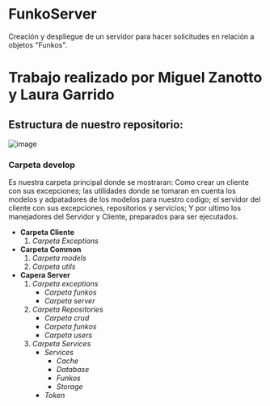 # FunkoServer
Creación y despliegue de un servidor para hacer solicitudes en relación a objetos "Funkos".
<h1><b>Trabajo realizado por Miguel Zanotto y Laura Garrido</b></h1>
<h2>Estructura de nuestro repositorio:</h2>

![image](https://github.com/MiguelZanottto/FunkoServer/assets/132077920/95bfcc31-623c-48ee-9dad-9d9640967202)
<h3>Carpeta develop</h3>
<p>Es nuestra carpeta principal donde se mostraran: Como crear un cliente con sus excepciones; las utilidades donde se tomaran en cuenta los modelos y adpatadores de los modelos para nuestro codigo; el servidor del cliente con sus excepciones, repositorios y servicios; Y por ultimo los manejadores
del Servidor y Cliente, preparados para ser ejecutados.</p>
<ul>
  <li><b>Carpeta Cliente</b>
  <ol>
    <li><i>Carpeta Exceptions</i></li>
  </ol>
  </li>
  <li><b>Carpeta Common</b>
  <ol>
    <li><i>Carpeta models</i></li>
    <li><i>Carpeta utils</i></li>
  </ol>
  </li>
  <li><b>Capera Server</b>
  <ol>
   <li><i>Carpeta exceptions</i>
   <ul>
     <li><i>Carpeta funkos</i></li>
     <li><i>Carpeta server</i></li>
   </ul>
   </li>
    <li><i>Carpeta Repositories</i>
     <ul>
     <li><i>Carpeta crud</i></li>
     <li><i>Carpeta funkos</i></li>
     <li><i>Carpeta users</i></li>
   </ul>
    </li>
     <li><i>Carpeta Services</i>
     <ul>
       <li><i>Services</i>
       <ul>
         <li><i>Cache</i></li>
         <li><i>Database</i></li>
         <li><i>Funkos</i></li>
         <li><i>Storage</i></li>
       </ul>
       </li>
       <li><i>Token</i></li>
     </ul>
     </li>
  </ol>
  </li>
</ul>
